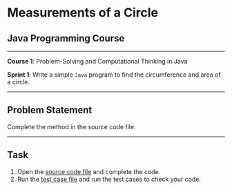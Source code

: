 # Measurements of a Circle

## Java Programming Course

---

**Course 1**: Problem-Solving and Computational Thinking in Java

**Sprint 1**: Write a simple `Java` program to find the circumference and area of a circle.

---

Problem Statement
---

Complete the method in the source code file.

---

Task
---

1. Open the [source code file](src/main/java/com/niit/jap/CircleMeasurer.java) and complete the code.
2. Run the [test case file](src/test/java/com/niit/jap/CircleMeasurerTest.java) and run the test cases to
   check your code.
